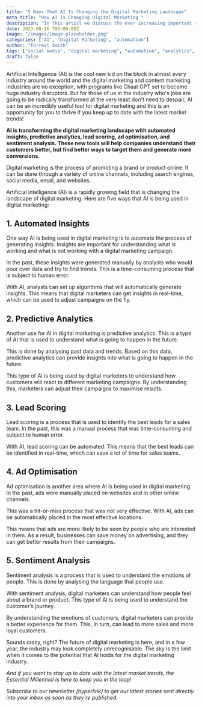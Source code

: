 ```yaml
---
title: "5 Ways That AI Is Changing the Digital Marketing Landscape"
meta_title: "How AI Is Changing Digital Marketing "
description: "In this articl we discuss the ever increasing important role that AI is playing in the field of digital marketing."
date: 2023-08-16 T09:00:00Z
image: "/images/image-placeholder.png"
categories: ["AI", "Digital Marketing", "automation"]
author: "Forrest Smith"
tags: ["social media", "digital marketing", "automation", "analytics", "AI", "sentiment"]
draft: false
---
```


Artificial Intelligence (AI) is the cool new kid on the block in almost every industry around the world and the digital marketing and content marketing industries are no exception, with programs like Chaat GPT set to become huge industry disruptors. But for those of us in the industry who's jobs are going to be radically transformed at the very least don't need to despair, AI can be an incredibly useful tool for digital marketing and this is an opportunity for you to thrive if you keep up to date with the latest market trends!

**AI is transforming the digital marketing landscape with automated insights, predictive analytics, lead scoring, ad optimisation, and sentiment analysis. These new tools will help companies understand their customers better, but find better ways to target them and generate more conversions.**

Digital marketing is the process of promoting a brand or product online. It can be done through a variety of online channels, including search engines, social media, email, and websites.

Artificial intelligence (AI) is a rapidly growing field that is changing the landscape of digital marketing. Here are five ways that AI is being used in digital marketing:

## 1. Automated Insights

One way AI is being used in digital marketing is to automate the process of generating insights. Insights are important for understanding what is working and what is not working with a digital marketing campaign.

In the past, these insights were generated manually by analysts who would pour over data and try to find trends. This is a time-consuming process that is subject to human error.

With AI, analysts can set up algorithms that will automatically generate insights. This means that digital marketers can get insights in real-time, which can be used to adjust campaigns on the fly.

## 2. Predictive Analytics

Another use for AI in digital marketing is predictive analytics. This is a type of AI that is used to understand what is going to happen in the future.

This is done by analysing past data and trends. Based on this data, predictive analytics can provide insights into what is going to happen in the future.

This type of AI is being used by digital marketers to understand how customers will react to different marketing campaigns. By understanding this, marketers can adjust their campaigns to maximise results.

## 3. Lead Scoring

Lead scoring is a process that is used to identify the best leads for a sales team. In the past, this was a manual process that was time-consuming and subject to human error.

With AI, lead scoring can be automated. This means that the best leads can be identified in real-time, which can save a lot of time for sales teams.

## 4. Ad Optimisation

Ad optimisation is another area where AI is being used in digital marketing. In the past, ads were manually placed on websites and in other online channels.

This was a hit-or-miss process that was not very effective. With AI, ads can be automatically placed in the most effective locations.

This means that ads are more likely to be seen by people who are interested in them. As a result, businesses can save money on advertising, and they can get better results from their campaigns.

## 5. Sentiment Analysis

Sentiment analysis is a process that is used to understand the emotions of people. This is done by analysing the language that people use.

With sentiment analysis, digital marketers can understand how people feel about a brand or product. This type of AI is being used to understand the customer’s journey.

By understanding the emotions of customers, digital marketers can provide a better experience for them. This, in turn, can lead to more sales and more loyal customers.


Sounds crazy, right? The future of digital marketing is here, and in a few year, the industry may look completely unrecognisable. The sky is the limit when it comes to the potential that AI holds for the digital marketing industry. 

*And if you want to stay up to date with the latest market trends, the Essential Millennial is here to keep you in the loop!*

*Subscribe to our newsletter [hyperlink] to get our latest stories sent directly into your inbox as soon as they're published.*